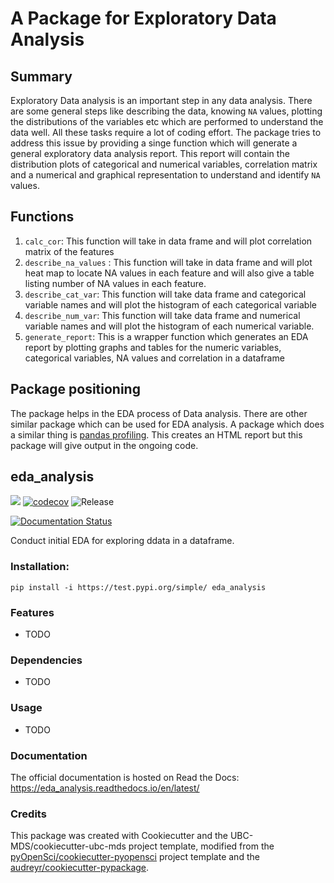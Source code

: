 # A Package for Exploratory Data Analysis

## Summary

Exploratory Data analysis is an important step in any data analysis. There are some general steps like describing the data, knowing `NA` values, plotting the distributions of the variables etc which are performed to understand the data well. All these tasks require a lot of coding effort. The package tries to address this issue by providing a singe function which will generate a general exploratory data analysis report. This report will contain the distribution plots of categorical and numerical variables, correlation matrix and a numerical and graphical representation to understand and identify `NA` values.

## Functions

1. `calc_cor`: This function will take in data frame and will plot correlation matrix of the features
2. `describe_na_values` : This function will take in data frame and will plot heat map to locate NA values in each feature and will also give a table listing number of NA values in each feature.
3. `describe_cat_var`: This function will take data frame and categorical variable names and will plot the histogram of each categorical variable
4. `describe_num_var`: This function will take data frame and numerical variable names and will plot the histogram of each numerical variable.
5. `generate_report`: This is a wrapper function which generates an EDA report by plotting graphs and tables for the numeric variables, categorical variables, NA values and correlation in a dataframe

## Package positioning

The package helps in the EDA process of Data analysis. There are other similar package which can be used for EDA analysis. A package which does a similar thing is [pandas profiling](https://github.com/pandas-profiling/pandas-profiling). This creates an HTML report but this package will give output in the ongoing code.


## eda_analysis 

![](https://github.com/sweber15/eda_analysis/workflows/build/badge.svg) [![codecov](https://codecov.io/gh/sweber15/eda_analysis/branch/master/graph/badge.svg)](https://codecov.io/gh/sweber15/eda_analysis) ![Release](https://github.com/sweber15/eda_analysis/workflows/Release/badge.svg)

[![Documentation Status](https://readthedocs.org/projects/eda_analysis/badge/?version=latest)](https://eda_analysis.readthedocs.io/en/latest/?badge=latest)

Conduct initial EDA for exploring ddata in a dataframe.

### Installation:

```
pip install -i https://test.pypi.org/simple/ eda_analysis
```

### Features
- TODO

### Dependencies

- TODO

### Usage

- TODO

### Documentation
The official documentation is hosted on Read the Docs: <https://eda_analysis.readthedocs.io/en/latest/>

### Credits
This package was created with Cookiecutter and the UBC-MDS/cookiecutter-ubc-mds project template, modified from the [pyOpenSci/cookiecutter-pyopensci](https://github.com/pyOpenSci/cookiecutter-pyopensci) project template and the [audreyr/cookiecutter-pypackage](https://github.com/audreyr/cookiecutter-pypackage).

